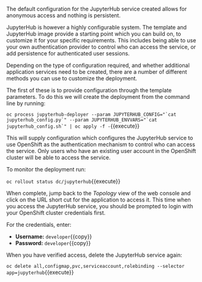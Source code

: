 The default configuration for the JupyterHub service created allows for anonymous access and nothing is persistent.

JupyterHub is however a highly configurable system. The template and JupyterHub image provide a starting point which you can build on, to customize it for your specific requirements. This includes being able to use your own authentication provider to control who can access the service, or add persistence for authenticated user sessions.

Depending on the type of configuration required, and whether additional application services need to be created, there are a number of different methods you can use to customize the deployment.

The first of these is to provide configuration through the template parameters. To do this we will create the deployment from the command line by running:

``oc process jupyterhub-deployer --param JUPYTERHUB_CONFIG="`cat jupyterhub_config.py`" --param JUPYTERHUB_ENVVARS="`cat jupyterhub_config.sh`" | oc apply -f -``{{execute}}

This will supply configuration which configures the JupyterHub service to use OpenShift as the authentication mechanism to control who can access the service. Only users who have an existing user account in the OpenShift cluster will be able to access the service.

To monitor the deployment run:

``oc rollout status dc/jupyterhub``{{execute}}

When complete, jump back to the _Topology_ view of the web console and click on the URL short cut for the application to access it. This time when you access the JupyterHub service, you should be prompted to login with your OpenShift cluster credentials first.

For the credentials, enter:

* **Username:** ``developer``{{copy}}
* **Password:** ``developer``{{copy}}

When you have verified access, delete the JupyterHub service again:

``oc delete all,configmap,pvc,serviceaccount,rolebinding --selector app=jupyterhub``{{execute}}
